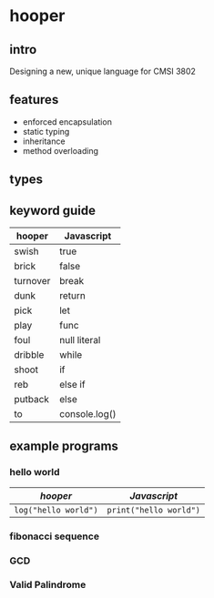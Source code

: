 # hooper

## intro

Designing a new, unique language for CMSI 3802

## features

- enforced encapsulation
- static typing
- inheritance
- method overloading

## types

## keyword guide

| hooper   | Javascript    |
| -------- | ------------- |
| swish    | true          |
| brick    | false         |
| turnover | break         |
| dunk     | return        |
| pick     | let           |
| play     | func          |
| foul     | null literal  |
| dribble  | while         |
| shoot    | if            |
| reb      | else if       |
| putback  | else          |
| to       | console.log() |

## example programs

### hello world
| _hooper_   | _Javascript_    |
| -------- | ------------- |
| `log("hello world")`    | `print("hello world")`       |

### fibonacci sequence

### GCD

### Valid Palindrome
